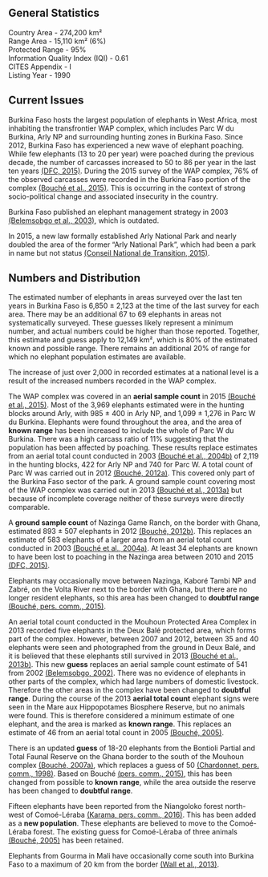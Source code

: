 ## General Statistics

Country Area - 274,200 km²<br />
Range Area - 15,110  km² (6%)<br />
Protected Range - 95%<br />
Information Quality Index (IQI) - 0.61<br />
CITES Appendix - I<br />
Listing Year -  1990

## Current Issues

Burkina Faso hosts the largest population of elephants in West Africa, most inhabiting the transfrontier WAP complex, which includes Parc W du Burkina, Arly NP and surrounding hunting zones in Burkina Faso. Since 2012, Burkina Faso has experienced a new wave of elephant poaching. While few elephants (13 to 20 per year) were poached during the previous decade, the number of carcasses increased to 50 to 86 per year in the last ten years [(DFC, 2015)](/references#d). During the 2015 survey of the WAP complex, 76% of the observed carcasses were recorded in the Burkina Faso portion of the complex [(Bouché et al., 2015)](/references#b). This is occurring in the context of strong socio-political change and associated insecurity in the country. 

Burkina Faso published an elephant management strategy in 2003 [(Belemsobgo et al., 2003)](/references#b), which is outdated.

In 2015, a new law formally established Arly National Park and nearly doubled the area of the former “Arly National Park”, which had been a park in name but not status [(Conseil National de Transition, 2015)](/references#c).

## Numbers and Distribution

The estimated number of elephants in areas surveyed over the last ten years in Burkina Faso is 6,850 ± 2,123 at the time of the last survey for each area. There may be an additional 67 to 69 elephants in areas not systematically surveyed. These guesses likely represent a minimum number, and actual numbers could be higher than those reported. Together, this estimate and guess apply to 12,149 km², which is 80% of the estimated known and possible range. There remains an additional 20% of range for which no elephant population estimates are available.

The increase of just over 2,000 in recorded estimates at a national level is a result of the increased numbers recorded in the WAP complex. 

The WAP complex was covered in an **aerial sample count** in 2015 [(Bouché et al., 2015)](/references#b). Most of the 3,969 elephants estimated were in the hunting blocks around Arly, with 985 ± 400 in Arly NP, and 1,099 ± 1,276 in Parc W du Burkina. Elephants were found throughout the area, and the area of **known range** has been increased to include the whole of Parc W du Burkina. There was a high carcass ratio of 11% suggesting that the population has been affected by poaching. These results replace estimates from an aerial total count conducted in 2003 [(Bouché et al., 2004b)](/references#b) of 2,119 in the hunting blocks, 422 for Arly NP and 740 for Parc W. A total count of Parc W was carried out in 2012 [(Bouché, 2012a)](/references#b). This covered only part of the Burkina Faso sector of the park. A ground sample count covering most of the WAP complex was carried out in 2013 [(Bouché et al., 2013a)](/references#b) but because of incomplete coverage neither of these surveys were directly comparable.

A **ground sample count** of Nazinga Game Ranch, on the border with Ghana, estimated 893 ± 507 elephants in 2012 [(Bouché, 2012b)](/references#b). This replaces an estimate of 583 elephants of a larger area from an aerial total count conducted in 2003 [(Bouché et al., 2004a)](/references#b). At least 34 elephants are known to have been lost to poaching in the Nazinga area between 2010 and 2015 [(DFC, 2015)](/references#d). 

Elephants may occasionally move between Nazinga, Kaboré Tambi NP and Zabré, on the Volta River next to the border with Ghana, but there are no longer resident elephants, so this area has been changed to **doubtful range** [(Bouché, pers. comm., 2015)](/references#b).

An aerial total count conducted in the Mouhoun Protected Area Complex in 2013 recorded five elephants in the Deux Balé protected area, which forms part of the complex. However, between 2007 and 2012, between 35 and 40 elephants were seen and photographed from the ground in Deux Balé, and it is believed that these elephants still survived in 2013 [(Bouché et al., 2013b)](/references#b). This new **guess** replaces an aerial sample count estimate of 541 from 2002 [(Belemsobgo, 2002)](/references#b). There was no evidence of elephants in other parts of the complex, which had large numbers of domestic livestock. Therefore the other areas in the complex have been changed to **doubtful range**. During the course of the 2013 **aerial total count** elephant signs were seen in the Mare aux Hippopotames Biosphere Reserve, but no animals were found. This is therefore considered a minimum estimate of one elephant, and the area is marked as **known range**. This replaces an estimate of 46 from an aerial total count in 2005 [(Bouché, 2005)](/references#b).

There is an updated **guess** of 18-20 elephants from the Bontioli Partial and Total Faunal Reserve on the Ghana border to the south of the Mouhoun complex [(Bouché, 2007a)](/references#b), which replaces a guess of 50 [(Chardonnet, pers. comm., 1998)](/references#c). Based on Bouché [(pers. comm., 2015)](/references#b), this has been changed from possible to **known range**, while the area outside the reserve has been changed to **doubtful range**.

Fifteen elephants have been reported from the Niangoloko forest north-west of Comoé-Léraba [(Karama, pers. comm., 2016)](/references#k). This has been added as a **new population**. These elephants are believed to move to the Comoé-Léraba forest. The existing guess for Comoé-Léraba of three animals [(Bouché, 2005)](/references#b) has been retained.

Elephants from Gourma in Mali have occasionally come south into Burkina Faso to a maximum of 20 km from the border [(Wall et al., 2013)](/references#w).
